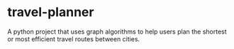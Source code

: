 # travel-planner
A python project that uses graph algorithms to help users plan the shortest or most efficient travel routes between cities.
